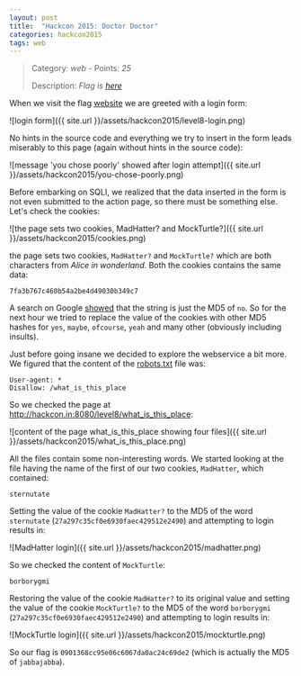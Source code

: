 ```yaml
---
layout: post
title:  "Hackcon 2015: Doctor Doctor"
categories: hackcon2015
tags: web
---
```


> Category: *web* - Points: *25*
>
> Description: *Flag is [here](http://hackcon.in:8080/level8/)*

When we visit the flag [website](http://hackcon.in:8080/level8/) we are greeted with a login form:

![login form]({{ site.url }}/assets/hackcon2015/level8-login.png)

No hints in the source code and everything we try to insert in the form leads miserably to this page (again without hints in the source code):

![message 'you chose poorly' showed after login attempt]({{ site.url }}/assets/hackcon2015/you-chose-poorly.png)

Before embarking on SQLI, we realized that the data inserted in the form is not even submitted to the action page, so there must be something else. Let's check the cookies:

![the page sets two cookies, MadHatter? and MockTurtle?]({{ site.url }}/assets/hackcon2015/cookies.png)

the page sets two cookies, `MadHatter?` and `MockTurtle?` which are both characters from *Alice in wonderland*. Both the cookies contains the same data:

    7fa3b767c460b54a2be4d49030b349c7

A search on Google [showed](http://md5cracker.org/decrypted-md5-hash/7fa3b767c460b54a2be4d49030b349c7) that the string is just the MD5 of `no`. So for the next hour we tried to replace the value of the cookies with other MD5 hashes for `yes`, `maybe`, `ofcourse`, `yeah` and many other (obviously including insults).

Just before going insane we decided to explore the webservice a bit more. We figured that the content of the [robots.txt](http://hackcon.in:8080/level8/robots.txt) file was:

    User-agent: *
    Disallow: /what_is_this_place

So we checked the page at <http://hackcon.in:8080/level8/what_is_this_place>:

![content of the page what_is_this_place showing four files]({{ site.url }}/assets/hackcon2015/what_is_this_place.png)

All the files contain some non-interesting words. We started looking at the file having the name of the first of our two cookies, `MadHatter`, which contained:

    sternutate

Setting the value of the cookie `MadHatter?` to the MD5 of the word `sternutate` (`27a297c35cf0e6930faec429512e2490`) and attempting to login results in:

![MadHatter login]({{ site.url }}/assets/hackcon2015/madhatter.png)

So we checked the content of `MockTurtle`:

    borborygmi

Restoring the value of the cookie `MadHatter?` to its original value and setting the value of the cookie `MockTurtle?` to the MD5 of the word `borborygmi` (`27a297c35cf0e6930faec429512e2490`) and attempting to login results in:

![MockTurtle login]({{ site.url }}/assets/hackcon2015/mockturtle.png)

So our flag is `0901368cc95e06c6067da0ac24c69de2` (which is actually the MD5 of `jabbajabba`).

